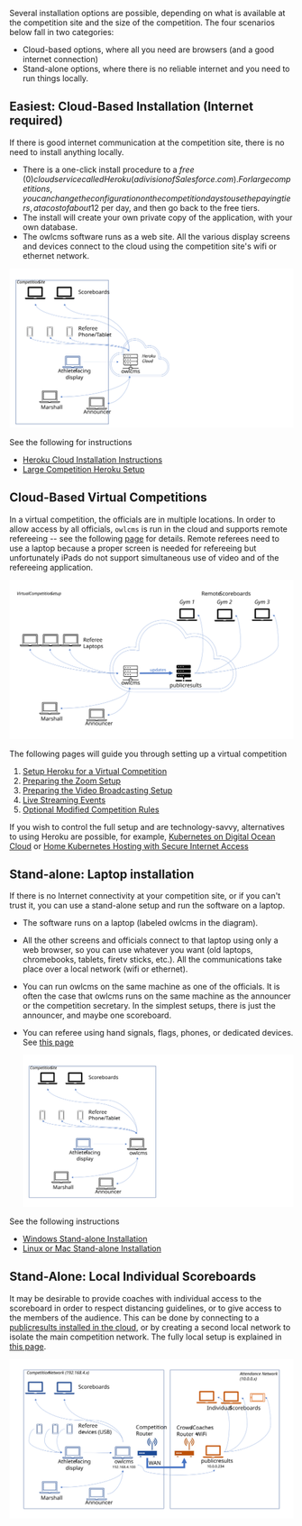 Several installation options are possible, depending on what is available at the competition site and the size of the competition.  The four scenarios below fall in two categories:

- Cloud-based options, where all you need are browsers (and a good internet connection)
- Stand-alone options, where there is no reliable internet and you need to run things locally.

## Easiest: Cloud-Based Installation (Internet required)

If there is good internet communication at the competition site, there is no need to install anything locally. 

- There is a one-click install procedure to a *free* (0$) cloud service called Heroku (a division of Salesforce.com).  For large competitions, you can change the configuration on the competition days to use the paying tiers, at a cost of about 12$ per day, and then go back to the free tiers.
- The install will create your own private copy of the application, with your own database.
- The owlcms software runs as a web site. All the various display screens and devices connect to the cloud using the competition site's wifi or ethernet network.

![Slide9](img/PublicResults/CloudExplained/Slide9.SVG)

See the following for instructions

  * [Heroku Cloud Installation Instructions](Heroku)
  * [Large Competition Heroku Setup](LargeHeroku)

## Cloud-Based Virtual Competitions

In a virtual competition, the officials are in multiple locations.  In order to allow access by all officials, `owlcms` is run in the cloud and supports remote refereeing -- see the following [page](Refereeing#Mobile-Device-Refereeing) for details. Remote referees need to use a laptop because a proper screen is needed for refereeing but unfortunately iPads do not support simultaneous use of video and of the refereeing application.

![Slide5](img/PublicResults/CloudExplained/Slide5.SVG)

The following pages will guide you through setting up a virtual competition

1. [Setup Heroku for a Virtual Competition](LargeHeroku)
2. [Preparing the Zoom Setup](PrepareZoomBroacasting)
3. [Preparing the Video Broadcasting Setup](OBS)
4. [Live Streaming Events](Streaming)
5. [Optional Modified Competition Rules](ModifiedRules)

If you wish to control the full setup and are technology-savvy, alternatives to using Heroku are possible, for example, [Kubernetes on Digital Ocean Cloud](DigitalOcean) or [Home Kubernetes Hosting with Secure Internet Access](k3d)

## Stand-alone: Laptop installation

If there is no Internet connectivity at your competition site, or if you can't trust it, you can use a stand-alone setup and run the software on a laptop.

- The software runs on a laptop (labeled owlcms in the diagram). 

- All the other screens and officials connect to that laptop using only a web browser, so you can use whatever you want (old laptops, chromebooks, tablets, firetv sticks, etc.).  All the communications take place over a local network (wifi or ethernet).

- You can run owlcms on the same machine as one of the officials.  It is often the case that owlcms runs on the same machine as the announcer or the competition secretary.  In the simplest setups, there is just the announcer, and maybe one scoreboard.

- You can referee using hand signals, flags, phones, or dedicated devices. See [this page](Refereeing)

  ![Slide1](img/PublicResults/CloudExplained/Slide7.SVG)

See the following instructions

  * [Windows Stand-alone Installation](LocalWindowsSetup)
  * [Linux or Mac Stand-alone Installation](LocalLinuxMacSetup)

## Stand-Alone: Local Individual Scoreboards

It may be desirable to provide coaches with individual access to the scoreboard in order to respect distancing guidelines, or to give access to the members of the audience. This can be done by connecting to a [publicresults installed in the cloud](), or by creating a second local network to isolate the main competition network.  The fully local setup is explained in [this page](PublicResults_Local).

![Slide1](img/PublicResults/LocalPublicResults/Slide1.SVG)

